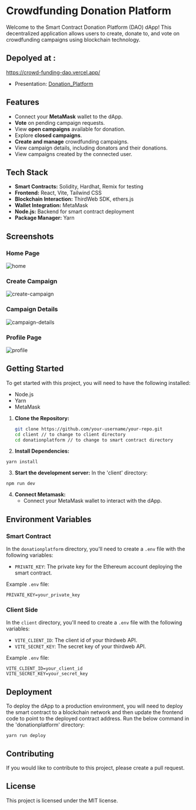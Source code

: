 # Crowdfunding Donation Platform

Welcome to the Smart Contract Donation Platform (DAO) dApp! This decentralized application allows users to create, donate to, and vote on crowdfunding campaigns using blockchain technology.

## Depolyed at :
https://crowd-funding-dao.vercel.app/
- Presentation: [Donation_Platform](https://github.com/PoorvKumar/CrowdFunding-DAO-Voting/files/13350199/S20210010178_Donation_Platform.pdf)


## Features

- Connect your **MetaMask** wallet to the dApp.
- **Vote** on pending campaign requests.
- View **open campaigns** available for donation.
- Explore **closed campaigns**.
- **Create and manage** crowdfunding campaigns.
- View campaign details, including donators and their donations.
- View campaigns created by the connected user.

## Tech Stack

- **Smart Contracts:** Solidity, Hardhat, Remix for testing
- **Frontend:** React, Vite, Tailwind CSS
- **Blockchain Interaction:** ThirdWeb SDK, ethers.js
- **Wallet Integration:** MetaMask
- **Node.js:** Backend for smart contract deployment
- **Package Manager:** Yarn

## Screenshots

### Home Page
![home](https://github.com/PoorvKumar/CrowdFunding-DAO-Voting/assets/55318092/77df2f2d-5211-4a31-80b9-d60d24e5e5b6)

### Create Campaign
![create-campaign](https://github.com/PoorvKumar/CrowdFunding-DAO-Voting/assets/55318092/8fef9523-a04b-40d0-88db-70e0aaa0002a)

### Campaign Details
![campaign-details](https://github.com/PoorvKumar/CrowdFunding-DAO-Voting/assets/55318092/990e4d25-2637-4a01-9578-31b219ad9122)

### Profile Page
![profile](https://github.com/PoorvKumar/CrowdFunding-DAO-Voting/assets/55318092/6737b7d7-7e67-4762-903b-f3a305a3182f)

## Getting Started

To get started with this project, you will need to have the following installed:

* Node.js
* Yarn
* MetaMask

1. **Clone the Repository:**
   ```bash
   git clone https://github.com/your-username/your-repo.git
   cd client // to change to client directory
   cd donationplatform // to change to smart contract directory
   ```

2. **Install Dependencies:**
  ```
  yarn install
  ```

3. **Start the development server:**
   In the 'client' directory:
  ```
  npm run dev
  ```

4. **Connect Metamask:**
   - Connect your MetaMask wallet to interact with the dApp.

## Environment Variables

### Smart Contract

In the `donationplatform` directory, you'll need to create a `.env` file with the following variables:

- `PRIVATE_KEY`: The private key for the Ethereum account deploying the smart contract.

Example `.env` file:

```
PRIVATE_KEY=your_private_key
```

### Client Side

In the `client` directory, you'll need to create a `.env` file with the following variables:

- `VITE_CLIENT_ID`: The client id of your thirdweb API.
- `VITE_SECRET_KEY`: The secret key of your thirdweb API.

Example `.env` file:

```
VITE_CLIENT_ID=your_client_id
VITE_SECRET_KEY=your_secret_key
```

## Deployment

To deploy the dApp to a production environment, you will need to deploy the smart contract to a blockchain network and then update the frontend code to point to the deployed contract address.
Run the below command in the 'donationplatform' directory:
```
yarn run deploy
```

## Contributing

If you would like to contribute to this project, please create a pull request.

## License

This project is licensed under the MIT license.
